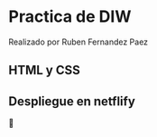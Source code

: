 # Practica de DIW
Realizado por Ruben Fernandez Paez

## HTML y CSS

## Despliegue en netflify

:eyes:
